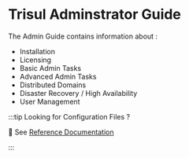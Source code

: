# Trisul Adminstrator Guide


The Admin Guide contains information about :

- Installation
- Licensing
- Basic Admin Tasks 
- Advanced Admin Tasks 
- Distributed Domains 
- Disaster Recovery / High Availability
- User Management

:::tip Looking for Configuration Files ? 

:memo: See [Reference Documentation](/docs/ref)

:::



